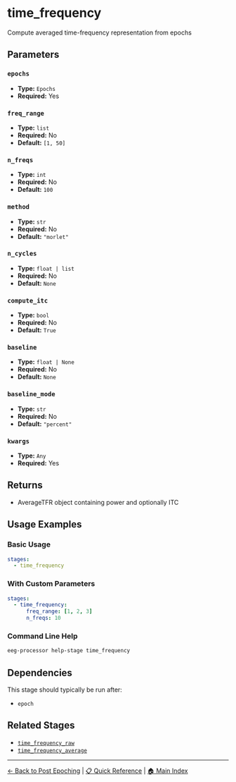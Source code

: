 # time_frequency

Compute averaged time-frequency representation from epochs

## Parameters

### `epochs`

- **Type:** `Epochs`
- **Required:** Yes

### `freq_range`

- **Type:** `list`
- **Required:** No
- **Default:** `[1, 50]`

### `n_freqs`

- **Type:** `int`
- **Required:** No
- **Default:** `100`

### `method`

- **Type:** `str`
- **Required:** No
- **Default:** `"morlet"`

### `n_cycles`

- **Type:** `float | list`
- **Required:** No
- **Default:** `None`

### `compute_itc`

- **Type:** `bool`
- **Required:** No
- **Default:** `True`

### `baseline`

- **Type:** `float | None`
- **Required:** No
- **Default:** `None`

### `baseline_mode`

- **Type:** `str`
- **Required:** No
- **Default:** `"percent"`

### `kwargs`

- **Type:** `Any`
- **Required:** Yes

## Returns

- AverageTFR object containing power and optionally ITC

## Usage Examples

### Basic Usage

```yaml
stages:
  - time_frequency
```

### With Custom Parameters

```yaml
stages:
  - time_frequency:
      freq_range: [1, 2, 3]
      n_freqs: 10
```

### Command Line Help

```bash
eeg-processor help-stage time_frequency
```

## Dependencies

This stage should typically be run after:

- `epoch`

## Related Stages

- [`time_frequency_raw`](../post_epoching/time_frequency_raw.md)
- [`time_frequency_average`](../post_epoching/time_frequency_average.md)

---

[← Back to Post Epoching](../post_epoching.md) | 
[📋 Quick Reference](../quick-reference.md) | 
[🏠 Main Index](../README.md)